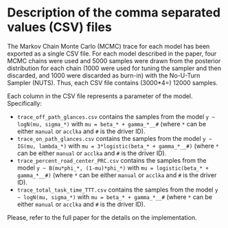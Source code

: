 # Description of the comma separated values (CSV) files

The Markov Chain Monte Carlo (MCMC) trace for each model has been exported as a single CSV file. For each model described in the paper, four MCMC chains were used and 5000 samples were drawn from the posterior distribution for each chain (1000 were used for tuning the sampler and then discarded, and 1000 were discarded as burn-in) with the No-U-Turn Sampler (NUTS). Thus, each CSV file contains (3000*4=) 12000 samples.

Each column in the CSV file represents a parameter of the model. Specifically:
 - `trace_off_path_glances.csv` contains the samples from the model `y ~ logN(mu, sigma_*)` with `mu = beta_* + gamma_*__#` (where `*` can be either `manual` or `acclka` and `#` is the driver ID).
 - `trace_on_path_glances.csv` contains the samples from the model `y ~ IG(mu, lambda_*)` with `mu = 3*logistic(beta_* + gamma_*__#)` (where `*` can be either `manual` or `acclka` and `#` is the driver ID).
  - `trace_percent_road_center_PRC.csv` contains the samples from the model `y ~ B(mu*phi_*, (1-mu)*phi_*)` with `mu = logistic(beta_* + gamma_*__#)` (where `*` can be either `manual` or `acclka` and `#` is the driver ID).
   - `trace_total_task_time_TTT.csv` contains the samples from the model `y ~ logN(mu, sigma_*)` with `mu = beta_* + gamma_*__#` (where `*` can be either `manual` or `acclka` and `#` is the driver ID).

Please, refer to the full paper for the details on the implementation.